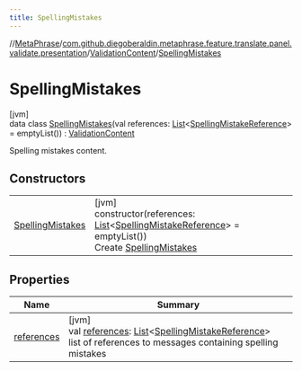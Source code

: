 ```yaml
---
title: SpellingMistakes
---
```

//[MetaPhrase](../../../../index.html)/[com.github.diegoberaldin.metaphrase.feature.translate.panel.validate.presentation](../../index.html)/[ValidationContent](../index.html)/[SpellingMistakes](index.html)



# SpellingMistakes



[jvm]\
data class [SpellingMistakes](index.html)(val references: [List](https://kotlinlang.org/api/latest/jvm/stdlib/kotlin.collections/-list/index.html)&lt;[SpellingMistakeReference](../../../com.github.diegoberaldin.metaphrase.feature.translate.panel.validate.data/-spelling-mistake-reference/index.html)&gt; = emptyList()) : [ValidationContent](../index.html)

Spelling mistakes content.



## Constructors


| | |
|---|---|
| [SpellingMistakes](-spelling-mistakes.html) | [jvm]<br>constructor(references: [List](https://kotlinlang.org/api/latest/jvm/stdlib/kotlin.collections/-list/index.html)&lt;[SpellingMistakeReference](../../../com.github.diegoberaldin.metaphrase.feature.translate.panel.validate.data/-spelling-mistake-reference/index.html)&gt; = emptyList())<br>Create [SpellingMistakes](index.html) |


## Properties


| Name | Summary |
|---|---|
| [references](references.html) | [jvm]<br>val [references](references.html): [List](https://kotlinlang.org/api/latest/jvm/stdlib/kotlin.collections/-list/index.html)&lt;[SpellingMistakeReference](../../../com.github.diegoberaldin.metaphrase.feature.translate.panel.validate.data/-spelling-mistake-reference/index.html)&gt;<br>list of references to messages containing spelling mistakes |

